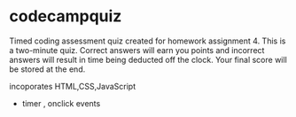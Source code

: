 # codecampquiz
Timed coding assessment quiz created for homework assignment 4. This is a two-minute quiz. Correct answers will earn you points and incorrect answers will result in time being deducted off the clock. Your final score will be stored at the end. 

incoporates HTML,CSS,JavaScript
 - timer , onclick events 
